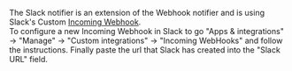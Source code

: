 The Slack notifier is an extension of the Webhook notifier and is using Slack's Custom [Incoming Webhook](https://api.slack.com/incoming-webhooks).  
To configure a new Incoming Webhook in Slack to go "Apps & integrations" → "Manage" → "Custom integrations" → "Incoming WebHooks" and follow the instructions.
Finally paste the url that Slack has created into the "Slack URL" field.
